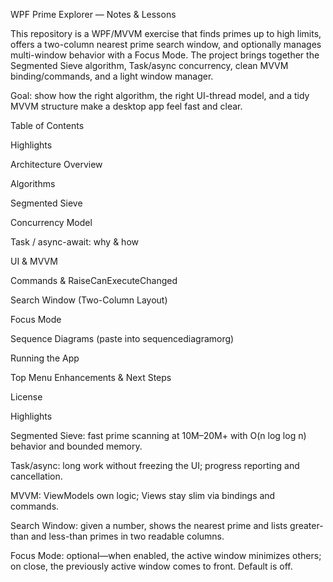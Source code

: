 WPF Prime Explorer — Notes & Lessons

This repository is a WPF/MVVM exercise that finds primes up to high limits, offers a two-column nearest prime search window, and optionally manages multi-window behavior with a Focus Mode. The project brings together the Segmented Sieve algorithm, Task/async concurrency, clean MVVM binding/commands, and a light window manager.

Goal: show how the right algorithm, the right UI-thread model, and a tidy MVVM structure make a desktop app feel fast and clear.

Table of Contents

Highlights

Architecture Overview

Algorithms

Segmented Sieve

Concurrency Model

Task / async-await: why & how

UI & MVVM

Commands & RaiseCanExecuteChanged

Search Window (Two-Column Layout)

Focus Mode

Sequence Diagrams (paste into sequencediagramorg)

Running the App

Top Menu Enhancements & Next Steps

License

Highlights

Segmented Sieve: fast prime scanning at 10M–20M+ with O(n log log n) behavior and bounded memory.

Task/async: long work without freezing the UI; progress reporting and cancellation.

MVVM: ViewModels own logic; Views stay slim via bindings and commands.

Search Window: given a number, shows the nearest prime and lists greater-than and less-than primes in two readable columns.

Focus Mode: optional—when enabled, the active window minimizes others; on close, the previously active window comes to front. Default is off.
